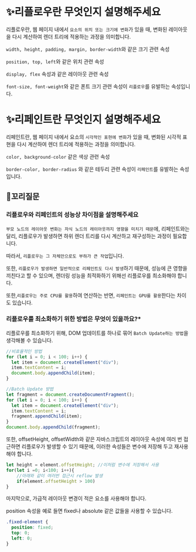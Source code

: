 # ✨리플로우란 무엇인지 설명해주세요

리플로우란, 웹 페이지 내에서 `요소의 위치 또는 크기에 변화`가 있을 때, 변화된 레이아웃을 다시 계산하여 렌더 트리에 적용하는 과정을 의미합니다.

`width, height, padding, margin, border-width`와 같은 크기 관련 속성

`position, top, left`와 같은 위치 관련 속성

`display, flex` 속성과 같은 레이아웃 관련 속성

`font-size, font-weight`와 같은 폰트 크기 관련 속성이 `리플로우`를 유발하는 속성입니다.

# ✨리페인트란 무엇인지 설명해주세요

리페인트란, 웹 페이지 내에서 요소의 `시각적인 표현에 변화`가 있을 때, 변화된 시각적 표현을 다시 계산하여 렌더 트리에 적용하는 과정을 의미합니다.

`color, background-color` 같은 색상 관련 속성

`border-color, border-radius` 와 같은 테두리 관련 속성이 `리페인트`를 유발하는 속성입니다.

## 🔁꼬리질문

### 리플로우와 리페인트의 성능상 차이점을 설명해주세요

`부모 노드의 레이아웃 변화는 자식 노드의 레이아웃까지 영향을 미치기 때문`에, 리페인트와는 달리, 리플로우가 발생하면 하위 렌더 트리를 다시 계산하고 재구성하는 과정이 필요합니다.

따라서, `리플로우는 그 자체만으로도 부하가 큰 작업`입니다.

또한, `리플로우가 발생하면 일반적으로 리페인트도 다시 발생`하기 때문에, 성능에 큰 영향을 끼친다고 할 수 있으며, 렌더링 성능을 최적화하기 위해선 리플로우를 최소화해야 합니다.

또한,`리플로우는 주로 CPU를 활용`하여 연산하는 반면, `리페인트는 GPU를 활용`한다는 차이도 있습니다.

### 리플로우를 최소화하기 위한 방법은 무엇이 있을까요?\*

리플로우를 최소화하기 위해, DOM 업데이트를 하나로 묶어 `Batch Update하는 방법`을 생각해볼 수 있습니다.

```javascript
//비효율적인 방법
for (let i = 0; i < 100; i++) {
  let item = document.createElement("div");
  item.textContent = i;
  document.body.appendChild(item);
}

//Batch Update 방법
let fragment = document.createDocumentFragment();
for (let i = 0; i < 100; i++) {
  let item = document.createElement("div");
  item.textContent = i;
  fragment.appendChild(item);
}
document.body.appendChild(fragment);
```

또한, offsetHeight, offsetWidth와 같은 자바스크립트의 레이아웃 속성에 여러 번 접근하면 리플로우가 발생할 수 있기 때문에, 이러한 속성들은 변수에 저장해 두고 재사용해야 합니다.

```javascript
let height = element.offsetHeight; //이처럼 변수에 저장해서 사용
for(let i =0; i<100; i++){
    //아래와 같이 여러번 접근시 reflow 발생
    if(element.offsetHeight > 100)
}
```

마지막으로, 가급적 레이아웃 변경이 적은 요소를 사용해야 합니다.

position 속성을 예로 들면 fixed나 absolute 같은 값들을 사용할 수 있습니다.

```css
.fixed-element {
  position: fixed;
  top: 0;
  left: 0;
}
```
